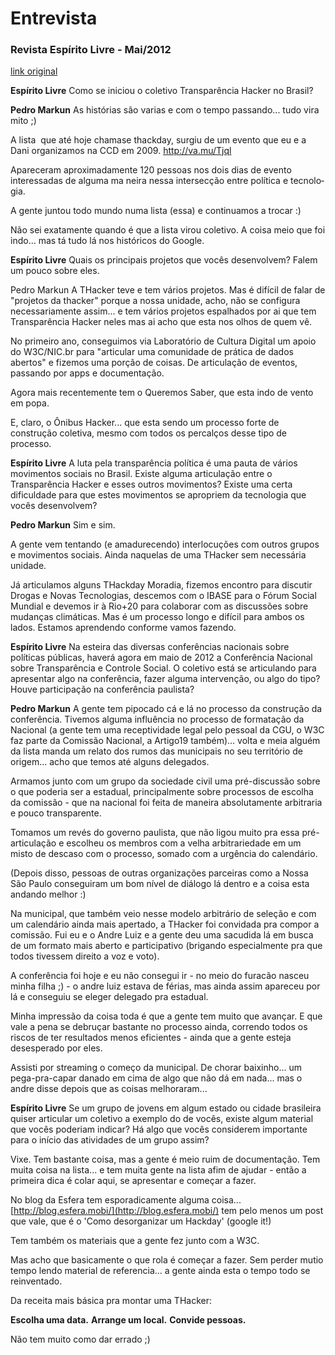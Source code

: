 # Entrevista
### Revista Espírito Livre - Mai/2012

[link original](http://www.revista.espiritolivre.org/lancada-edicao-n-36-da-revista-espirito-livre)

**Espírito Livre** Como se iniciou o coletivo Transparência Hacker no Brasil?

**Pedro Markun** As histórias são varias e com o tempo passando... tudo vira mito ;)

A lista ­ que até hoje chama­se thackday, surgiu de um evento que eu e a Dani organizamos na CCD em 2009. http://va.mu/Tjql

Apareceram aproximadamente 120 pessoas nos dois dias de evento interessadas de alguma ma­ neira nessa intersecção entre política e tecnolo­gia.

A gente juntou todo mundo numa lista (essa) e continuamos a trocar :)

Não sei exatamente quando é que a lista virou coletivo. A coisa meio que foi indo... mas tá tudo lá nos históricos do Google.

**Espírito Livre** Quais os principais projetos que vocês desenvolvem? Falem um pouco so­bre eles.

Pedro Markun A THacker teve e tem vários pro­jetos. Mas é difícil de falar de "projetos da thac­ker" porque a nossa unidade, acho, não se configura necessariamente assim... e tem vários projetos espalhados por ai que tem Transparên­cia Hacker neles­ mas ai acho que esta nos olhos de quem vê.

No primeiro ano, conseguimos via Laboratório de Cultura Digital um apoio do W3C/NIC.br para "ar­ticular uma comunidade de prática de dados abertos" e fizemos uma porção de coisas. De ar­ticulação de eventos, passando por apps e docu­mentação.

Agora mais recentemente tem o Queremos Sa­ber, que esta indo de vento em popa.

E, claro, o Ônibus Hacker... que esta sendo um processo forte de construção coletiva, mesmo com todos os percalços desse tipo de processo.

**Espírito Livre** A luta pela transparência políti­ca é uma pauta de vários movimentos sociais no Brasil. Existe alguma articulação entre o Transparência Hacker e esses outros movi­mentos? Existe uma certa dificuldade para que estes movimentos se apropriem da tec­nologia que vocês desenvolvem?

**Pedro Markun** Sim e sim.

A gente vem tentando (e amadurecendo) interlo­cuções com outros grupos e movimentos soci­ais. Ainda naquelas de uma THacker sem necessária unidade.

Já articulamos alguns THackday Moradia, fize­mos encontro para discutir Drogas e Novas Tec­nologias, descemos com o IBASE para o Fórum Social Mundial e devemos ir à Rio+20 para cola­borar com as discussões sobre mudanças climá­ticas. Mas é um processo longo e difícil para ambos os lados. Estamos aprendendo conforme vamos fazendo.

**Espírito Livre** Na esteira das diversas conferências nacionais sobre políticas públicas, haverá agora em maio de 2012 a Conferência Nacional sobre Transparência e Controle Social. O coletivo está se articulando para apresentar algo na conferência, fazer alguma intervenção, ou algo do tipo? Houve participação na conferência paulista?

**Pedro Markun** A gente tem pipocado cá e lá no processo da construção da conferência. Tivemos alguma influência no processo de formatação da Nacional (a gente tem uma receptividade legal pelo pessoal da CGU, o W3C faz parte da Comissão Nacional, a Artigo19 também)... volta e meia alguém da lista manda um relato dos rumos das municipais no seu território de origem... acho que temos até alguns delegados.

Armamos junto com um grupo da sociedade civil uma pré-discussão sobre o que poderia ser a estadual, principalmente sobre processos de escolha da comissão - que na nacional foi feita de maneira absolutamente arbitraria e pouco transparente.

Tomamos um revés do governo paulista, que não ligou muito pra essa pré-articulação e escolheu os membros com a velha arbitrariedade em um misto de descaso com o processo, somado com a urgência do calendário.

(Depois disso, pessoas de outras organizações parceiras como a Nossa São Paulo conseguiram um bom nível de diálogo lá dentro e a coisa esta andando melhor :)

Na municipal, que também veio nesse modelo arbitrário de seleção e com um calendário ainda mais apertado, a THacker foi convidada pra compor a comissão. Fui eu e o Andre Luiz e a gente deu uma sacudida lá em busca de um formato mais aberto e participativo (brigando especialmente pra que todos tivessem direito a voz e voto).

A conferência foi hoje e eu não consegui ir - no meio do furacão nasceu minha filha ;) - o andre luiz estava de férias, mas ainda assim apareceu por lá e conseguiu se eleger delegado pra estadual.

Minha impressão da coisa toda é que a gente tem muito que avançar. E que vale a pena se debruçar bastante no processo ainda, correndo todos os riscos de ter resultados menos eficientes - ainda que a gente esteja desesperado por eles.

Assisti por streaming o começo da municipal. De chorar baixinho... um pega-pra-capar danado em cima de algo que não dá em nada... mas o andre disse depois que as coisas melhoraram...

**Espírito Livre** Se um grupo de jovens em algum estado ou cidade brasileira quiser articular um coletivo a exemplo do de vocês, existe algum material que vocês poderiam indicar? Há algo que vocês considerem importante para o início das atividades de um grupo assim?

Vixe. Tem bastante coisa, mas a gente é meio ruim de documentação. Tem muita coisa na lista... e tem muita gente na lista afim de ajudar - então a primeira dica é colar aqui, se apresentar e começar a fazer.

No blog da Esfera tem esporadicamente alguma coisa... [http://blog.esfera.mobi/](http://blog.esfera.mobi/) tem pelo menos um post que vale, que é o 'Como desorganizar um Hackday' (google it!)

Tem também os materiais que a gente fez junto com a W3C.

Mas acho que basicamente o que rola é começar a fazer. Sem perder mutio tempo lendo material de referencia... a gente ainda esta o tempo todo se reinventado.

Da receita mais básica pra montar uma THacker:

**Escolha uma data.**
**Arrange um local.**
**Convide pessoas.**

Não tem muito como dar errado ;)
